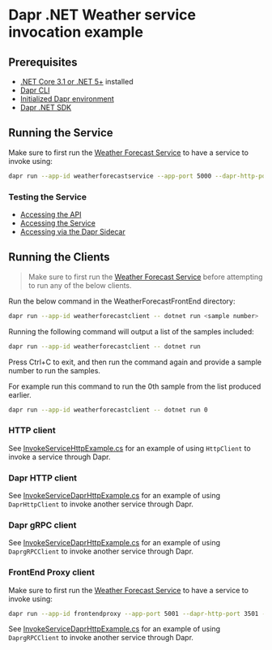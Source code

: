 # Dapr .NET Weather service invocation example

## Prerequisites

- [.NET Core 3.1 or .NET 5+](https://dotnet.microsoft.com/download) installed
- [Dapr CLI](https://docs.dapr.io/getting-started/install-dapr-cli/)
- [Initialized Dapr environment](https://docs.dapr.io/getting-started/install-dapr-selfhost/)
- [Dapr .NET SDK](https://docs.dapr.io/developing-applications/sdks/dotnet/)


## Running the Service

Make sure to first run the [Weather Forecast Service](./WeatherForecastService) to have a service to invoke using:

```sh
dapr run --app-id weatherforecastservice --app-port 5000 --dapr-http-port 3500 --app-ssl dotnet run -- --urls=https://localhost:5000/ -p WeatherForecastService/WeatherForecastService.csproj
```

### Testing the Service

- [Accessing the API](https://localhost:5000/swagger/index.html)
- [Accessing the Service](https://localhost:5000/WeatherForecast/)
- [Accessing via the Dapr Sidecar](http://localhost:3500/v1.0/invoke/weatherforecastservice/method/weatherforecast)


## Running the Clients

>Make sure to first run the [Weather Forecast Service](./WeatherForecastService) before attempting to run any of the below clients.

Run the below command in the WeatherForecastFrontEnd directory:

```sh
dapr run --app-id weatherforecastclient -- dotnet run <sample number>
```

Running the following command will output a list of the samples included:

```sh
dapr run --app-id weatherforecastclient -- dotnet run
```

Press Ctrl+C to exit, and then run the command again and provide a sample number to run the samples.

For example run this command to run the 0th sample from the list produced earlier.

```sh
dapr run --app-id weatherforecastclient -- dotnet run 0
```

### HTTP client

See [InvokeServiceHttpExample.cs](./WeatherForecastFrontEnd/InvokeServiceHttpExample.cs) for an example of using `HttpClient` to invoke a service through Dapr.

### Dapr HTTP client

See [InvokeServiceDaprHttpExample.cs](./WeatherForecastFrontEnd/InvokeServiceDaprHttpExample.cs) for an example of using `DaprHttpClient` to invoke another service through Dapr.

### Dapr gRPC client

See [InvokeServiceDaprHttpExample.cs](./WeatherForecastFrontEnd/InvokeServiceDaprHttpExample.cs) for an example of using `DaprgRPCClient` to invoke another service through Dapr.

### FrontEnd Proxy client

Make sure to first run the [Weather Forecast Service](./WeatherForecastService) to have a service to invoke using:

```sh
dapr run --app-id frontendproxy --app-port 5001 --dapr-http-port 3501 --app-ssl dotnet run -- --urls=https://localhost:5001/ -p WeatherForecastFrontEndProxyService/WeatherForecastFrontEndProxyService.csproj
```

See [InvokeServiceDaprHttpExample.cs](./WeatherForecastFrontEnd/InvokeServiceDaprHttpExample.cs) for an example of using `DaprgRPCClient` to invoke another service through Dapr.
